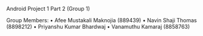 Android Project 1 Part 2 (Group 1)

Group Members:
•	Afee Mustakali Maknojia (889439)
•	Navin Shaji Thomas (8898212)
•	Priyanshu Kumar Bhardwaj
•	Vanamuthu Kamaraj (8858763)




